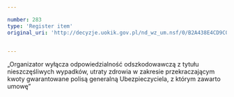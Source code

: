 ```yaml
---

number: 283
type: 'Register item'
original_uri: 'http://decyzje.uokik.gov.pl/nd_wz_um.nsf/0/B2A438E4CD9C0106C12572DD003294C7?OpenDocument'


---
```


„Organizator wyłącza odpowiedzialność odszkodowawczą z tytułu nieszczęśliwych wypadków, utraty zdrowia w zakresie przekraczającym kwoty gwarantowane polisą generalną Ubezpieczyciela, z którym zawarto umowę”
